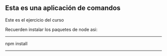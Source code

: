 ## Esta es una aplicación de comandos

Este es el ejercicio del curso

Recuerden instalar los paquetes de node asi:

****

npm install

****